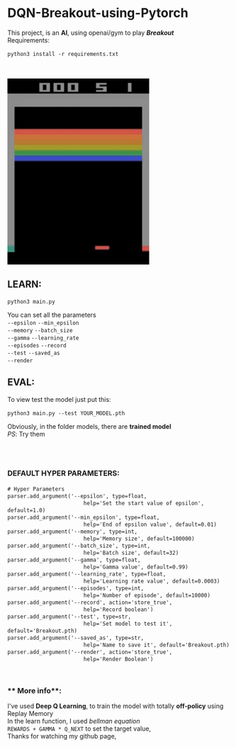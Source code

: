 # DQN-Breakout-using-Pytorch
This project, is an **AI**, using openai/gym to play ***Breakout*** <br />
Requirements:
```shell
python3 install -r requirements.txt
``` 
<br /> <br />
![alt text](/records/DQN_Breakout.gif)

## **LEARN**: <br />
  ```shell
  python3 main.py
  ```
  You can set all the parameters <br />
  `--epsilon` `--min_epsilon` <br />
  `--memory` `--batch_size` <br />
  `--gamma` `--learning_rate` <br />
  `--episodes` `--record` <br />
  `--test` `--saved_as` <br />
  `--render` <br />
  
## **EVAL**: <br />
  To view test the model just put this: <br />
  ```shell
  python3 main.py --test YOUR_MODEL.pth
  ```
  
  Obviously, in the folder models, there are **trained model** <br />
  *PS*: Try them
  
  <br />
  <br />
  
### **DEFAULT HYPER PARAMETERS**:
  ```python3
  # Hyper Parameters
  parser.add_argument('--epsilon', type=float, 
                          help='Set the start value of epsilon', default=1.0)
  parser.add_argument('--min_epsilon', type=float, 
                          help='End of epsilon value', default=0.01)
  parser.add_argument('--memory', type=int, 
                          help='Memory size', default=100000)
  parser.add_argument('--batch_size', type=int, 
                          help='Batch size', default=32)
  parser.add_argument('--gamma', type=float, 
                          help='Gamma value', default=0.99)
  parser.add_argument('--learning_rate', type=float, 
                          help='Learning rate value', default=0.0003)
  parser.add_argument('--episodes', type=int, 
                          help='Number of episode', default=10000)
  parser.add_argument('--record', action='store_true', 
                          help='Record boolean')
  parser.add_argument('--test', type=str, 
                          help='Set model to test it', default='Breakout.pth)
  parser.add_argument('--saved_as', type=str, 
                          help='Name to save it', default='Breakout.pth)
  parser.add_argument('--render', action='store_true', 
                          help='Render Boolean')
 ```
<br />

### ** More info**:
  I've used **Deep Q Learning**, to train the model with totally **off-policy** using Replay Memory <br />
  In the learn function, I used *bellman equation* <br />
  `REWARDS + GAMMA * Q_NEXT`
  to set the target value, <br />
  Thanks for watching my github page,
